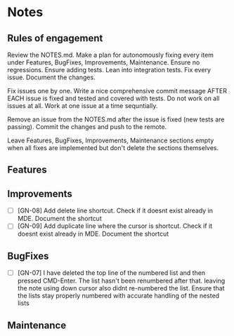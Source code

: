 # Notes

## Rules of engagement

Review the NOTES.md. Make a plan for autonomously fixing every item under Features, BugFixes, Improvements, Maintenance. Ensure no regressions. Ensure adding tests. Lean into integration tests. Fix every issue. Document the changes.

Fix issues one by one. Write a nice comprehensive commit message AFTER EACH issue is fixed and tested and covered with tests. Do not work on all issues at all. Work at one issue at a time sequntially. 

Remove an issue from the NOTES.md after the issue is fixed (new tests are passing). Commit the changes and push to the remote.

Leave Features, BugFixes, Improvements, Maintenance sections empty when all fixes are implemented but don't delete the sections themselves.

## Features

## Improvements

- [ ] [GN-08] Add delete line shortcut. Check if it doesnt exist already in MDE. Document the shortcut
- [ ] [GN-09] Add duplicate line where the cursor is shortcut. Check if it doesnt exist already in MDE. Document the shortcut

## BugFixes

- [ ] [GN-07] I have deleted the top line of the numbered list and then pressed CMD-Enter. The list hasn't been renumbered after that. leaving the note using down cursor also didnt re-numbered the list. Ensure that the lists stay properly numbered with accurate handling of the nested lists

## Maintenance
